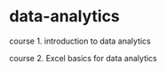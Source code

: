# data-analytics

course 1. introduction to data analytics          

course 2. Excel basics for data analytics
